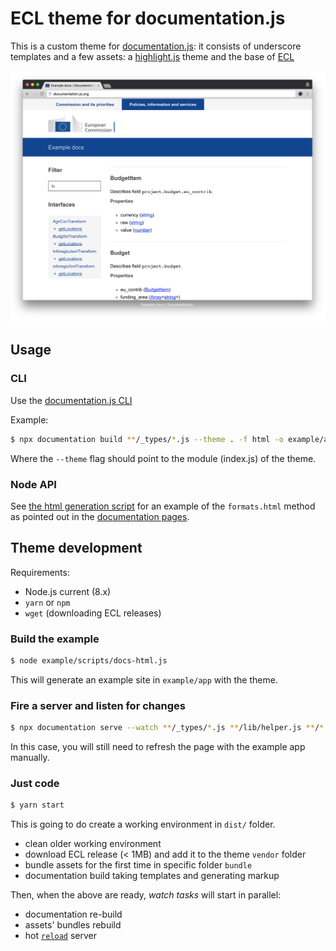 # ECL theme for documentation.js

This is a custom theme for [documentation.js](http://documentation.js.org): it consists of underscore templates and a few assets: a [highlight.js](https://highlightjs.org/) theme and the base of [ECL](https://github.com/ec-europa/europa-component-library)

![Example documentation theme based on ECL](https://github.com/kalinchernev/documentation-theme-ecl/raw/master/example/screenshot.png)

## Usage

### CLI

Use the [documentation.js CLI](https://github.com/documentationjs/documentation/blob/master/docs/USAGE.md)

Example:

```bash
$ npx documentation build **/_types/*.js --theme . -f html -o example/app
```

Where the `--theme` flag should point to the module (index.js) of the theme.

### Node API

See [the html generation script](./example/scripts/docs-html.js) for an example of the
`formats.html` method as pointed out in the [documentation pages](https://github.com/documentationjs/documentation/blob/master/docs/NODE_API.md).

## Theme development

Requirements:

* Node.js current (8.x)
* `yarn` or `npm`
* `wget` (downloading ECL releases)

### Build the example

```bash
$ node example/scripts/docs-html.js
```

This will generate an example site in `example/app` with the theme.

### Fire a server and listen for changes

```bash
$ npx documentation serve --watch **/_types/*.js **/lib/helper.js **/*._ --theme .
```

In this case, you will still need to refresh the page with the example app manually.

### Just code

```bash
$ yarn start
```

This is going to do create a working environment in `dist/` folder.

* clean older working environment
* download ECL release (< 1MB) and add it to the theme `vendor` folder
* bundle assets for the first time in specific folder `bundle`
* documentation build taking templates and generating markup

Then, when the above are ready, _watch tasks_ will start in parallel:

* documentation re-build
* assets' bundles rebuild
* hot [`reload`](https://www.npmjs.com/package/reload) server
